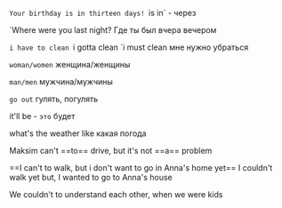 `Your birthday is in thirteen days!
`is in` - через

`Where were you last night?
Где ты был вчера вечером

`i have to clean
`i gotta clean
`i must clean
мне нужно убраться

`woman/women`
женщина/женщины

`man/men`
мужчина/мужчины

`go out`
гулять, погулять

it'll be - `это` будет

what's the weather like
какая погода

Maksim can't ==to== drive, but it's not ==a== problem

==I can't to walk, but i don't want to go in Anna's home yet==
I couldn't walk yet but, I wanted to go to Anna's house

We couldn't to understand each other, when we were kids
